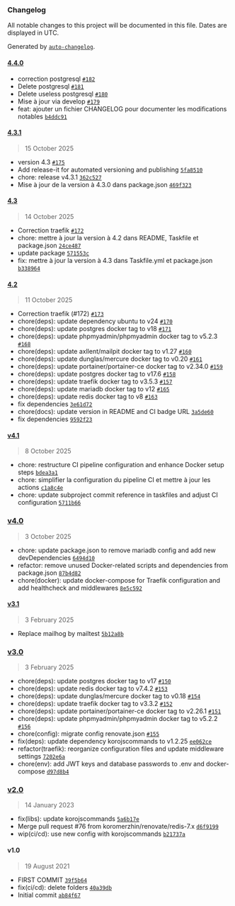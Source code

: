 ### Changelog

All notable changes to this project will be documented in this file. Dates are displayed in UTC.

Generated by [`auto-changelog`](https://github.com/CookPete/auto-changelog).

#### [4.4.0](https://github.com/koromerzhin/lampy/compare/4.3.1...4.4.0)

- correction postgresql [`#182`](https://github.com/koromerzhin/lampy/pull/182)
- Delete postgresql [`#181`](https://github.com/koromerzhin/lampy/pull/181)
- Delete useless postgresql [`#180`](https://github.com/koromerzhin/lampy/pull/180)
- Mise à jour via develop [`#179`](https://github.com/koromerzhin/lampy/pull/179)
- feat: ajouter un fichier CHANGELOG pour documenter les modifications notables [`b4ddc91`](https://github.com/koromerzhin/lampy/commit/b4ddc91658c67c46e3af5c8e9d0149bc253b6ceb)

#### [4.3.1](https://github.com/koromerzhin/lampy/compare/4.3...4.3.1)

> 15 October 2025

- version 4.3 [`#175`](https://github.com/koromerzhin/lampy/pull/175)
- Add release-it for automated versioning and publishing [`5fa8510`](https://github.com/koromerzhin/lampy/commit/5fa851060bac3a66b547a982c9fe781345ce1318)
- chore: release v4.3.1 [`362c527`](https://github.com/koromerzhin/lampy/commit/362c527603b80f89403d35172e8392fa0498a783)
- Mise à jour de la version à 4.3.0 dans package.json [`469f323`](https://github.com/koromerzhin/lampy/commit/469f323e7ed5077e0b29fb7145efa5e6c658daac)

#### [4.3](https://github.com/koromerzhin/lampy/compare/4.2...4.3)

> 14 October 2025

- Correction traefik [`#172`](https://github.com/koromerzhin/lampy/pull/172)
- chore: mettre à jour la version à 4.2 dans README, Taskfile et package.json [`24ce487`](https://github.com/koromerzhin/lampy/commit/24ce487144287fe7fec3d2be0b09efac1e1f810e)
- update package [`571553c`](https://github.com/koromerzhin/lampy/commit/571553c2731ff3df970735fc212b4a74afbe0aa8)
- fix: mettre à jour la version à 4.3 dans Taskfile.yml et package.json [`b338964`](https://github.com/koromerzhin/lampy/commit/b33896453af34b41decbe81bb3e74b5b2fa280a1)

#### [4.2](https://github.com/koromerzhin/lampy/compare/v4.1...4.2)

> 11 October 2025

- Correction traefik (#172) [`#173`](https://github.com/koromerzhin/lampy/pull/173)
- chore(deps): update dependency ubuntu to v24 [`#170`](https://github.com/koromerzhin/lampy/pull/170)
- chore(deps): update postgres docker tag to v18 [`#171`](https://github.com/koromerzhin/lampy/pull/171)
- chore(deps): update phpmyadmin/phpmyadmin docker tag to v5.2.3 [`#168`](https://github.com/koromerzhin/lampy/pull/168)
- chore(deps): update axllent/mailpit docker tag to v1.27 [`#160`](https://github.com/koromerzhin/lampy/pull/160)
- chore(deps): update dunglas/mercure docker tag to v0.20 [`#161`](https://github.com/koromerzhin/lampy/pull/161)
- chore(deps): update portainer/portainer-ce docker tag to v2.34.0 [`#159`](https://github.com/koromerzhin/lampy/pull/159)
- chore(deps): update postgres docker tag to v17.6 [`#158`](https://github.com/koromerzhin/lampy/pull/158)
- chore(deps): update traefik docker tag to v3.5.3 [`#157`](https://github.com/koromerzhin/lampy/pull/157)
- chore(deps): update mariadb docker tag to v12 [`#165`](https://github.com/koromerzhin/lampy/pull/165)
- chore(deps): update redis docker tag to v8 [`#163`](https://github.com/koromerzhin/lampy/pull/163)
- fix dependencies [`3e61d72`](https://github.com/koromerzhin/lampy/commit/3e61d725b67cb8a77d624762e55bc97b0dda001c)
- chore(docs): update version in README and CI badge URL [`3a5de60`](https://github.com/koromerzhin/lampy/commit/3a5de609419d20ddbcaf61c6be63d52d93e5ce3f)
- fix dependencies [`9592f23`](https://github.com/koromerzhin/lampy/commit/9592f236724de9b9a1cf61652156b4cced8f617e)

#### [v4.1](https://github.com/koromerzhin/lampy/compare/v4.0...v4.1)

> 8 October 2025

- chore: restructure CI pipeline configuration and enhance Docker setup steps [`bdea3a1`](https://github.com/koromerzhin/lampy/commit/bdea3a1953f209bc1b2db1bae43de63053e008ff)
- chore: simplifier la configuration du pipeline CI et mettre à jour les actions [`c1a8c4e`](https://github.com/koromerzhin/lampy/commit/c1a8c4eee317f646c01d6b47884a8af682707253)
- chore: update subproject commit reference in taskfiles and adjust CI configuration [`5711b66`](https://github.com/koromerzhin/lampy/commit/5711b6673c89bf6c08d15e6ad2b4a383d712cefd)

### [v4.0](https://github.com/koromerzhin/lampy/compare/v3.1...v4.0)

> 3 October 2025

- chore: update package.json to remove mariadb config and add new devDependencies [`6494d10`](https://github.com/koromerzhin/lampy/commit/6494d10f8e12f88731b29f4fefa4968b1d57e62d)
- refactor: remove unused Docker-related scripts and dependencies from package.json [`87b4d82`](https://github.com/koromerzhin/lampy/commit/87b4d822ae2a8859a170b150c5b44fa2ba015f6b)
- chore(docker): update docker-compose for Traefik configuration and add healthcheck and middlewares [`8e5c592`](https://github.com/koromerzhin/lampy/commit/8e5c5922936d039158df1ac9cf663c084451f9c0)

#### [v3.1](https://github.com/koromerzhin/lampy/compare/v3.0...v3.1)

> 3 February 2025

- Replace mailhog by mailtest [`5b12a8b`](https://github.com/koromerzhin/lampy/commit/5b12a8bf0bc1d85e154903cc3698c8c7ef274f04)

### [v3.0](https://github.com/koromerzhin/lampy/compare/v2.0...v3.0)

> 3 February 2025

- chore(deps): update postgres docker tag to v17 [`#150`](https://github.com/koromerzhin/lampy/pull/150)
- chore(deps): update redis docker tag to v7.4.2 [`#153`](https://github.com/koromerzhin/lampy/pull/153)
- chore(deps): update dunglas/mercure docker tag to v0.18 [`#154`](https://github.com/koromerzhin/lampy/pull/154)
- chore(deps): update traefik docker tag to v3.3.2 [`#152`](https://github.com/koromerzhin/lampy/pull/152)
- chore(deps): update portainer/portainer-ce docker tag to v2.26.1 [`#151`](https://github.com/koromerzhin/lampy/pull/151)
- chore(deps): update phpmyadmin/phpmyadmin docker tag to v5.2.2 [`#156`](https://github.com/koromerzhin/lampy/pull/156)
- chore(config): migrate config renovate.json [`#155`](https://github.com/koromerzhin/lampy/pull/155)
- fix(deps): update dependency korojscommands to v1.2.25 [`ee062ce`](https://github.com/koromerzhin/lampy/commit/ee062cea62a31bd64e22f423998d8595acd24f6f)
- refactor(traefik): reorganize configuration files and update middleware settings [`7202e6a`](https://github.com/koromerzhin/lampy/commit/7202e6ac4c7f544f6901e2c0f58a164c54464e08)
- chore(env): add JWT keys and database passwords to .env and docker-compose [`d97d8b4`](https://github.com/koromerzhin/lampy/commit/d97d8b444de6b0324239f9dbec63006dea49505c)

### [v2.0](https://github.com/koromerzhin/lampy/compare/v1.0...v2.0)

> 14 January 2023

- fix(libs): update korojscommands [`5a6b17e`](https://github.com/koromerzhin/lampy/commit/5a6b17ec0cdb5eb7846cd8b5ec7a5a6db14d82ca)
- Merge pull request #76 from koromerzhin/renovate/redis-7.x [`d6f9199`](https://github.com/koromerzhin/lampy/commit/d6f91993c79a0a970213b4c8397a630e9b14fbf5)
- wip(ci/cd): use new config with korojscommands [`b21737a`](https://github.com/koromerzhin/lampy/commit/b21737aa44835b52b2ef1d525530c379eb378230)

#### v1.0

> 19 August 2021

- FIRST COMMIT [`39f5b64`](https://github.com/koromerzhin/lampy/commit/39f5b64cf3b5be44ac400ca18b3cb14ddfc09441)
- fix(ci/cd): delete folders [`40a39db`](https://github.com/koromerzhin/lampy/commit/40a39db5a362fd0e4b09617a51e70ebb9a227646)
- Initial commit [`ab84f67`](https://github.com/koromerzhin/lampy/commit/ab84f679f342ba29dcec2485ac6414c7fe3b40aa)
